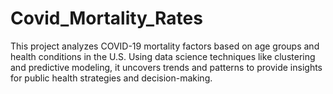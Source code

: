 # Covid_Mortality_Rates
This project analyzes COVID-19 mortality factors based on age groups and health conditions in the U.S. Using data science techniques like clustering and predictive modeling, it uncovers trends and patterns to provide insights for public health strategies and decision-making.
